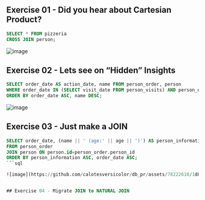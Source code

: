 ## Exercise 01 - Did you hear about Cartesian Product?

```sql
SELECT * FROM pizzeria
CROSS JOIN person;
```

![image](https://github.com/calotesversicolor/db_pr/assets/78222610/7c187ab0-655a-4154-bd5b-2aecc73371a9)


## Exercise 02 - Lets see on “Hidden” Insights

```sql
SELECT order_date AS action_date, name FROM person_order, person
WHERE order_date IN (SELECT visit_date FROM person_visits) AND person_order.person_id = person.id
ORDER BY order_date ASC, name DESC;
```

![image](https://github.com/calotesversicolor/db_pr/assets/78222610/707eedfa-887a-4cb4-bbde-4147320afb9b)


## Exercise 03 - Just make a JOIN

```sql
SELECT order_date, (name || ' (age:' || age || ')') AS person_information 
FROM person_order
JOIN person ON person.id=person_order.person_id
ORDER BY person_information ASC, order_date ASC;
```sql

![image](https://github.com/calotesversicolor/db_pr/assets/78222610/1d8d6f89-d9ce-4ddb-bd9d-4b8e0fab82c1)


## Exercise 04 - Migrate JOIN to NATURAL JOIN

